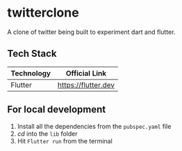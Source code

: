 # twitterclone
 
A clone of twitter being built to experiment dart and flutter.


## Tech Stack

| Technology | Official Link |
| ----------------- |----------------- |
| Flutter | https://flutter.dev |


## For local development

1. Install all the dependencies from the `pubspec.yaml` file 
2. _cd_ into the `lib` folder
2. Hit `Flutter run` from the terminal